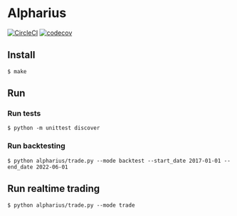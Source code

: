 # Alpharius

[![CircleCI](https://dl.circleci.com/status-badge/img/gh/zhengwang1990/alpharius/tree/main.svg?style=shield&circle-token=bb63b49e6c12272a8f1b40d42a97f76f1d652e86)](https://dl.circleci.com/status-badge/redirect/gh/zhengwang1990/alpharius/tree/main)
[![codecov](https://codecov.io/gh/zhengwang1990/alpharius/branch/main/graph/badge.svg?token=R8RUFJJ1CV)](https://codecov.io/gh/zhengwang1990/alpharius)

## Install

```shell
$ make
```

## Run

### Run tests
```shell
$ python -m unittest discover
```

### Run backtesting
```shell
$ python alpharius/trade.py --mode backtest --start_date 2017-01-01 --end_date 2022-06-01
```

## Run realtime trading
```shell
$ python alpharius/trade.py --mode trade
```